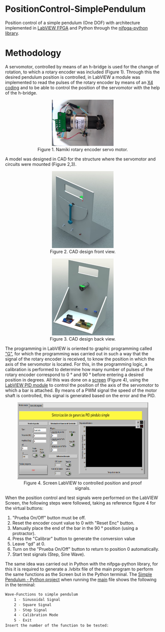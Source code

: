 # PositionControl-SimplePendulum

Position control of a simple pendulum (One DOF) with architecture implemented in [LabVIEW FPGA](https://www.ni.com/es-mx/shop/select/labview-fpga-module) and Python through the [nifpga-python library](https://github.com/ni/nifpga-python).

# Methodology
A servomotor, controlled by means of an h-bridge is used for the change of rotation, to which a rotary encoder was included (Figure 1). Through this the desired pendulum position is controlled, in LabVIEW a module was implemented to read the pulses of the rotary encoder by means of an [X4 coding](http://www.ni.com/tutorial/7109/es/) and to be able to control the position of the servomotor with the help of the h-bridge.

<center>
  <figure>
    <img src="images\Rotatory encoder - servo motor.jpg?raw=true"
    alt="Figure 1"
    width="200"
    height="150">

  <figcaption>Figure 1. Namiki rotary encoder servo motor.</figcaption>
  </figure>
</center>

A model was designed in CAD for the structure where the servomotor and circuits were mounted (Figure 2,3).
<center>
  <figure>
    <img src="images\CAD design front view.jpg?raw=true"
    alt="Figure 2"
    width="200"
    height="250
    ">

  <figcaption>Figure 2. CAD design front view.</figcaption>
  </figure>
</center>

<center>
  <figure>
    <img src="images\CAD design back view.JPG?raw=true"
    alt="Figure 3"
    width="200"
    height="250
    ">

  <figcaption>Figure 3. CAD design back view.</figcaption>
  </figure>
</center>

The programming in LabVIEW is oriented to graphic programming called ["G"](https://wiki.c2.com/?GraphicalProgrammingLanguage), for which the programming was carried out in such a way that the signal of the rotary encoder is received, to know the position in which the axis of the servomotor is located. For this, in the programming logic, a calibration is performed to determine how many number of pulses of the rotary encoder correspond to 0 ° and 90 ° before entering a desired position in degrees. All this was done on a [screen](../master/Documentation/Screen) (Figure 4), using the [LabVIEW PID module](http://www.ni.com/tutorial/6931/en/) to control the position of the axis of the servomotor to which a bar is attached. By means of a PWM signal the speed of the motor shaft is controlled, this signal is generated based on the error and the PID.

<center>
  <figure>
    <img src="images\Screen.PNG?raw=true"
    alt="Figure 3"
    width="600"
    height="250
    ">

  <figcaption>Figure 4. Screen LabVIEW to controlled position and proof signals.</figcaption>
  </figure>
</center>

When the position control and test signals were performed on the LabVIEW Screen, the following steps were followed, taking as reference figure 4 for the virtual buttons:
1. "Prueba On/Off" button must be off.
2. Reset the encoder count value to 0 with "Reset Enc" button.
3. Manually place the end of the bar in the 90 ° position (using a protractor).
4. Press the "Calibrar" button to generate the conversion value
5. Leave "qd" at 0.
5. Turn on the "Prueba On/Off" button to return to position 0 automatically.
7. Start test signals (Step, Sine Wave).

The same idea was carried out in Python with the nifpga-python library, for this it is required to generate a .lvbitx file of the main program to perform the same functions as the Screen but in the Python terminal. The [Simple Pendulum - Python project](../master/Simple-Pendulum-Python/) when running the [main](../master/Simple-Pendulum-Python/Main/Main.py) file shows the following in the terminal:
```sh
Wave-Functions to simple pendulum
	1 - Sinusoidal Signal
	2 - Square Signal
	3 - Step Signal
	4 - Calibration Mode
	5 - Exit
Insert the number of the function to be tested:
```
